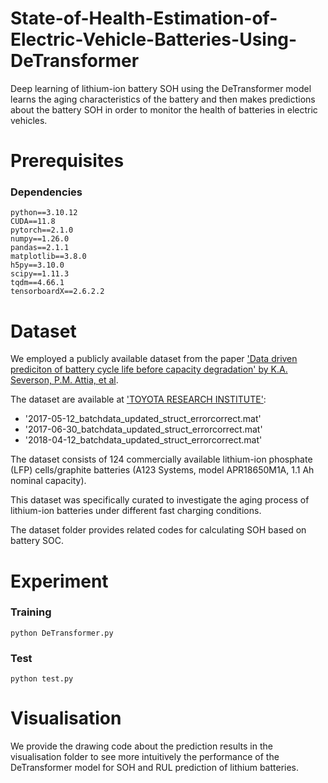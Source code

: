 # State-of-Health-Estimation-of-Electric-Vehicle-Batteries-Using-DeTransformer
Deep learning of lithium-ion battery SOH using the DeTransformer model learns the aging characteristics of the battery and then makes predictions about the battery SOH in order to monitor the health of batteries in electric vehicles.

# Prerequisites
### Dependencies
```
python==3.10.12
CUDA==11.8
pytorch==2.1.0
numpy==1.26.0
pandas==2.1.1
matplotlib==3.8.0
h5py==3.10.0
scipy==1.11.3
tqdm==4.66.1
tensorboardX==2.6.2.2
```


# Dataset  

We employed a publicly available dataset from the paper ['Data driven prediciton of battery cycle life before capacity degradation' by K.A. Severson, P.M. Attia, et al](https://www.nature.com/articles/s41560-019-0356-8). 

The dataset are available at ['TOYOTA RESEARCH INSTITUTE'](https://data.matr.io/1/projects/5c48dd2bc625d700019f3204):
* '2017-05-12_batchdata_updated_struct_errorcorrect.mat'
* '2017-06-30_batchdata_updated_struct_errorcorrect.mat'
* '2018-04-12_batchdata_updated_struct_errorcorrect.mat'

The dataset consists of 124 commercially available lithium-ion phosphate (LFP) cells/graphite batteries (A123 Systems, model APR18650M1A, 1.1 Ah nominal capacity). 

This dataset was specifically curated to investigate the aging process of lithium-ion batteries under different fast charging conditions.

The dataset folder provides related codes for calculating SOH based on battery SOC.


# Experiment

### Training
```
python DeTransformer.py
```

### Test
```
python test.py
```


# Visualisation
We provide the drawing code about the prediction results in the visualisation folder to see more intuitively the performance of the DeTransformer model for SOH and RUL prediction of lithium batteries.

